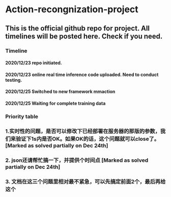 # Action-recongnization-project

## This is the official github repo for project. All timelines will be posted here. Check if you need.

### Timeline

#### 2020/12/23 repo initiated.
#### 2020/12/23 online real time inference code uploaded. Need to conduct testing.
#### 2020/12/25 Switched to new framework mmaction
#### 2020/12/25 Waiting for complete training data

### Priority table

### 1.实时性的问题，是否可以修改下已经部署在服务器的那版的参数，我们来验证下1s内是否OK。如果OK的话，这个问题就可以close了。 [Marked as solved partially on Dec 24th]

### 2. json还请帮忙搞一下，并提供个时间点 [Marked as solved partially on Dec 24th]

### 3. 文档在这三个问题里相对最不紧急，可以先搞定前面2个，最后再给这个


